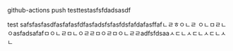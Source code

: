 github-actions push testtestasfsfdadsasdf

test safsfasfasdfasfafasfdfasfadsfsfasfdsfafdafasffafㄴㄹㅎㅇㄴㄹ
ㅇㄴㅁㄹㄴㅇasfadsafafㅁㅇㄴㄹㅁㄴㅇㄹㄹㅁㅇㄹㅁㅇㄴㄹㄹadfsfdsaaㅅㄷㄴㅅㄷㄴㅅㄷㄴㅅㄴ